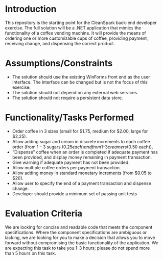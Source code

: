 # Introduction 
This repository is the starting point for the CleanSpark back-end developer exercise. The full solution will be a .NET application that mimics the functionality of a coffee vending machine. It will provide the means of ordering one or more customizable cups of coffee, providing payment, receiving change, and dispensing the correct product. 

# Assumptions/Constraints
- The solution should use the existing WinForms front end as the user interface. The interface can be changed but is not the focus of this exercise.
- The solution should not depend on any external web services.
- The solution should not require a persistent data store.

# Functionality/Tasks Performed
- Order coffee in 3 sizes (small for $1.75, medium for $2.00, large for $2.25).
- Allow adding sugar and cream in discrete increments to each coffee order (from 1 – 3 sugars ($0.25 each) and from 1 – 3 creamers ($0.50 each)).
- “Dispense” coffee when an order is completed if adequate payment has been provided, and display money remaining in payment transaction.
- Give warning if adequate payment has not been provided.
- Allow multiple coffee orders per payment transaction.
- Allow adding money in standard monetary increments (from $0.05 to $20).
- Allow user to specify the end of a payment transaction and dispense change.
- Developer should provide a minimum set of passing unit tests
 
# Evaluation Criteria
We are looking for concise and readable code that meets the component specifications. Where the component specifications are ambiguous or lacking, we are looking for you to make a decision that allows you to move forward without compromising the basic functionality of the application. We are expecting this task to take you 1-3 hours; please do not spend more than 5 hours on this task.